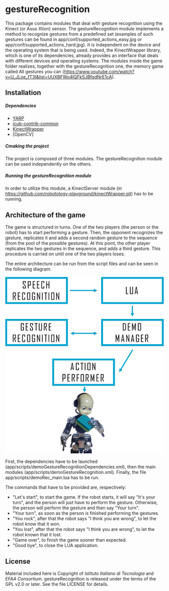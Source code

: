gestureRecognition
==================

This package contains modules that deal with gesture recognition using the Kinect (or Asus Xtion) sensor. The gestureRecognition module implements a method to recognize gestures from a predefined set (examples of such gestures can be found in app/conf/supported_actions_easy.jpg or app/conf/supported_actions_hard.jpg). It is independent on the device and the operating system that is being used. Indeed, the KinectWrapper library, which is one of its dependencies, already provides an interface that deals with different devices and operating systems. The modules inside the game folder realizes, together with the gestureRecognition one, the memory game called All gestures you can (https://www.youtube.com/watch?v=U_JLoe_fT3I&list=UUXBFWo4IQFkSJBfqdNrE1cA).

## Installation

##### Dependencies
- [YARP](https://github.com/robotology/yarp)
- [icub-contrib-common](https://github.com/robotology/icub-contrib-common)
- [KinectWrapper](https://github.com/robotology-playground/kinectWrapper.git)
- [OpenCV]

##### Cmaking the project
The project is composed of three modules. The gestureRecognition module can be used independently on the others. 

##### Running the gestureRecognition module
In order to utilize this module, a KinectServer module (in https://github.com/robotology-playground/kinectWrapper.git) has to be running.

## Architecture of the game

The game is structured in turns. One of the two players (the person or the robot) has to start performing a gesture. Then, the opponent recognizes the gesture, replicates it and adds a second random gesture to the sequence (from the pool of the possible gestures). At this point, the other player replicates the two gestures in the sequence, and adds a third gesture. This procedure is carried on until one of the two players loses.

The entire architecture can be run from the script files and can be seen in the following diagram:

![Diagram of All Gestures You Can architecture](misc/architecture.png) 
 
First, the dependencies have to be launched (app/scripts/demoGestureRecognitionDependencies.xml), then the main modules (app/scripts/demoGestureRecognition.xml). Finally, the file app/scripts/demoRec_main.lua has to be run. 

The commands that have to be provided are, respectively:
- "Let's start", to start the game. If the robot starts, it will say "It's your turn", and the person will just have to perform the gesture. Otherwise, the person will perform the gesture and then say "Your turn".
- "Your turn", as soon as the person is finished performing the gestures.
- "You rock", after that the robot says "I think you are wrong", to let the robot know that it won.
- "You lost", after that the robot says "I think you are wrong", to let the robot known that it lost.
- "Game over", to finish the game sooner than expected.
- "Good bye", to close the LUA application. 

## License

Material included here is Copyright of _Istituto Italiano di Tecnologia_ and _EFAA Consortium_. gestureRecognition is released under the terms of the GPL v2.0 or later. See the file LICENSE for details.
